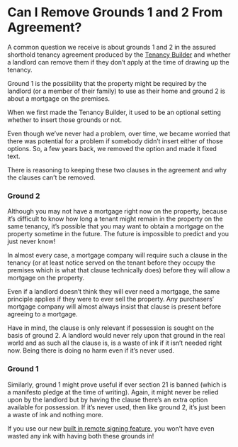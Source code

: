 # Can I Remove Grounds 1 and 2 From Agreement?

A common question we receive is about grounds 1 and 2 in the assured shorthold tenancy agreement produced by the [Tenancy Builder](https://docs.landlordsguild.com) and whether a landlord can remove them if they don’t apply at the time of drawing up the tenancy.

Ground 1 is the possibility that the property might be required by the landlord (or a member of their family) to use as their home and ground 2 is about a mortgage on the premises.

When we first made the Tenancy Builder, it used to be an optional setting whether to insert those grounds or not.

Even though we’ve never had a problem, over time, we became worried that there was potential for a problem if somebody didn’t insert either of those options. So, a few years back, we removed the option and made it fixed text.

There is reasoning to keeping these two clauses in the agreement and why the clauses can’t be removed.

### **Ground 2**

Although you may not have a mortgage right now on the property, because it’s difficult to know how long a tenant might remain in the property on the same tenancy, it’s possible that you may want to obtain a mortgage on the property sometime in the future. The future is impossible to predict and you just never know!

In almost every case, a mortgage company will require such a clause in the tenancy (or at least notice served on the tenant before they occupy the premises which is what that clause technically does) before they will allow a mortgage on the property.

Even if a landlord doesn’t think they will ever need a mortgage, the same principle applies if they were to ever sell the property. Any purchasers’ mortgage company will almost always insist that clause is present before agreeing to a mortgage.

Have in mind, the clause is only relevant if possession is sought on the basis of ground 2. A landlord would never rely upon that ground in the real world and as such all the clause is, is a waste of ink if it isn’t needed right now. Being there is doing no harm even if it’s never used.

### **Ground 1**

Similarly, ground 1 might prove useful if ever section 21 is banned (which is a manifesto pledge at the time of writing). Again, it might never be relied upon by the landlord but by having the clause there’s an extra option available for possession. If it’s never used, then like ground 2, it’s just been a waste of ink and nothing more.

If you use our new [built in remote signing feature](../digital-signing-1.md), you won’t have even wasted any ink with having both these grounds in!
